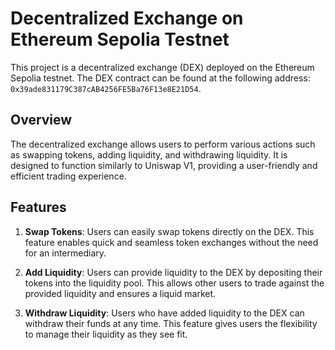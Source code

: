 # Decentralized Exchange on Ethereum Sepolia Testnet

This project is a decentralized exchange (DEX) deployed on the Ethereum Sepolia testnet. The DEX contract can be found at the following address: `0x39ade831179C387cAB4256FE5Ba76F13e8E21D54`.

## Overview

The decentralized exchange allows users to perform various actions such as swapping tokens, adding liquidity, and withdrawing liquidity. It is designed to function similarly to Uniswap V1, providing a user-friendly and efficient trading experience.

## Features

1. **Swap Tokens**: Users can easily swap tokens directly on the DEX. This feature enables quick and seamless token exchanges without the need for an intermediary.

2. **Add Liquidity**: Users can provide liquidity to the DEX by depositing their tokens into the liquidity pool. This allows other users to trade against the provided liquidity and ensures a liquid market.

3. **Withdraw Liquidity**: Users who have added liquidity to the DEX can withdraw their funds at any time. This feature gives users the flexibility to manage their liquidity as they see fit.
